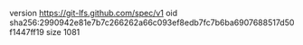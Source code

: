 version https://git-lfs.github.com/spec/v1
oid sha256:2990942e81e7b7c266262a66c093ef8edb7fc7b6ba6907688517d50f1447ff19
size 1081
